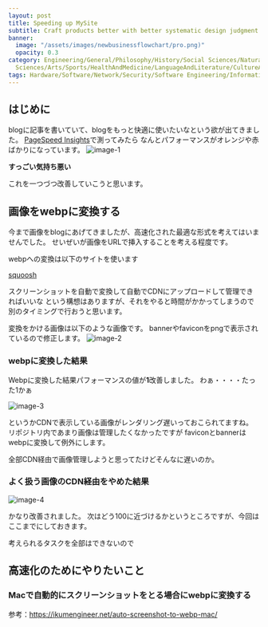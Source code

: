 ```yaml
---
layout: post
title: Speeding up MySite
subtitle: Craft products better with better systematic design judgment
banner:
  image: "/assets/images/newbusinessflowchart/pro.png)"
  opacity: 0.3
category: Engineering/General/Philosophy/History/Social Sciences/Natural Sciences/Applied
  Sciences/Arts/Sports/HealthAndMedicine/LanguageAndLiterature/CultureAndEducation/GeographyHistoryAndBiography/Kindle/BusinessAndManagement
tags: Hardware/Software/Network/Security/Software Engineering/InformationSystems/ArtificialIntelligence/TheoryOfComputation/Human-ComputerInteraction
---
```


## はじめに

blogに記事を書いていて、blogをもっと快適に使いたいなという欲が出てきました。
[PageSpeed Insights](https://pagespeed.web.dev/analysis/https-www-tecmah-com/qa3nmvh66l?form_factor=desktop)で測ってみたら
なんとパフォーマンスがオレンジや赤ばかりになっています。
![image-1](https://cdn.discordapp.com/attachments/1198133923855732756/1199069514273407146/2024-01-23_2.52.59.webp?ex=65c13381&is=65aebe81&hm=9b8d1012d09a2e2c866e772688c534916e9e06f6fdd614a8a001d379ab098d0d&)

**すっごい気持ち悪い**

これを一つづつ改善していこうと思います。

## 画像をwebpに変換する

今まで画像をblogにあげてきましたが、高速化された最適な形式を考えてはいませんでした。
せいぜいが画像をURLで挿入することを考える程度です。

webpへの変換は以下のサイトを使います

[squoosh](https://squoosh.app/)

スクリーンショットを自動で変換して自動でCDNにアップロードして管理できればいいな
という構想はありますが、それをやると時間がかかってしまうので別のタイミングで行おうと思います。

変換をかける画像は以下のような画像です。
bannerやfaviconをpngで表示されているので修正します。
![image-2](https://cdn.discordapp.com/attachments/1198133923855732756/1199071931039760424/2024-01-23_4.22.42.webp?ex=65c135c2&is=65aec0c2&hm=d5ed808bf7fb805c3862936128a10d85f6e6fc8982d805d5cb501c62d1c01517&)

### webpに変換した結果

Webpに変換した結果パフォーマンスの値が**1**改善しました。
わぁ・・・・たった1かぁ

![image-3](https://cdn.discordapp.com/attachments/1198133923855732756/1199077866344808468/2024-01-23_4.45.51.webp?ex=65c13b49&is=65aec649&hm=f0937b976198239ed5228c2e3b926d5964854dba31d468e45d8a5ddca89d5eef&)

というかCDNで表示している画像がレンダリング遅いっておこられてますね。
リポジトリ内であまり画像は管理したくなかったですが
faviconとbannerはwebpに変換して例外にします。

全部CDN経由で画像管理しようと思ってたけどそんなに遅いのか。

### よく扱う画像のCDN経由をやめた結果

![image-4](https://cdn.discordapp.com/attachments/1198133923855732756/1199081350624456817/2024-01-23_4.59.52.webp?ex=65c13e87&is=65aec987&hm=80f9d79fbfb14122d43640c843d942c2edea4108f0d3d831b2e01780bd5e04ce&)

かなり改善されました。
次はどう100に近づけるかというところですが、今回はここまでにしておきます。

考えられるタスクを全部はできないので

## 高速化のためにやりたいこと

### Macで自動的にスクリーンショットをとる場合にwebpに変換する

参考：<https://ikumengineer.net/auto-screenshot-to-webp-mac/>


